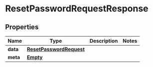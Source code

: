 
# ResetPasswordRequestResponse

## Properties
Name | Type | Description | Notes
------------ | ------------- | ------------- | -------------
**data** | [**ResetPasswordRequest**](ResetPasswordRequest.md) |  | 
**meta** | [**Empty**](Empty.md) |  | 



